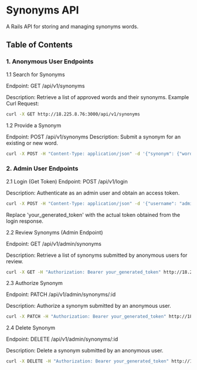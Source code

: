 # Synonyms API

A Rails API for storing and managing synonyms words.

## Table of Contents

### 1. Anonymous User Endpoints

1.1 Search for Synonyms

Endpoint: GET /api/v1/synonyms

Description: Retrieve a list of approved words and their synonyms.
Example Curl Request:

```bash
curl -X GET http://18.225.8.76:3000/api/v1/synonyms
```

1.2 Provide a Synonym

Endpoint: POST /api/v1/synonyms
Description: Submit a synonym for an existing or new word.

```bash
curl -X POST -H "Content-Type: application/json" -d '{"synonym": {"word": "example", "synonym": "sample"}}' http://18.225.8.76:3000/api/v1/synonyms
```

### 2. Admin User Endpoints

2.1 Login (Get Token) Endpoint: POST /api/v1/login

Description: Authenticate as an admin user and obtain an access token.

```bash
curl -X POST -H "Content-Type: application/json" -d '{"username": "admin", "password": "$dm!nhola123"}' http://18.225.8.76:3000/api/v1/login
```

Replace 'your_generated_token' with the actual token obtained from the login response.

2.2 Review Synonyms (Admin Endpoint)

Endpoint: GET /api/v1/admin/synonyms

Description: Retrieve a list of synonyms submitted by anonymous users for review.

```bash
curl -X GET -H "Authorization: Bearer your_generated_token" http://18.225.8.76:3000/api/v1/admin/synonyms
```

2.3 Authorize Synonym

Endpoint: PATCH /api/v1/admin/synonyms/:id

Description: Authorize a synonym submitted by an anonymous user.

```bash
curl -X PATCH -H "Authorization: Bearer your_generated_token" http://18.225.8.76:3000/api/v1/admin/synonyms/1
```

2.4 Delete Synonym

Endpoint: DELETE /api/v1/admin/synonyms/:id

Description: Delete a synonym submitted by an anonymous user.

```bash
curl -X DELETE -H "Authorization: Bearer your_generated_token" http://18.225.8.76:3000/api/v1/admin/synonyms/1
```
